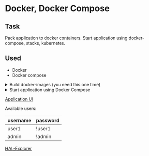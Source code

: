 # Docker, Docker Compose

## Task
Pack application to docker containers. Start application using docker-compose, stacks, kubernetes. 

## Used
- Docker
- Docker compose
    
<details>
  <summary>Build docker-images (you need this one time)</summary>

## Command to build backend docker-image
`docker build -t 32-docker-backend:v1 ./backend`

## Command to build frontend docker-image
`docker build -t 32-docker-frontend:v1 ./frontend`

</details>

<details>
  <summary>Start application using Docker Compose</summary>

## Command to start
`docker-compose up`

## Command to start with images building
`docker-compose --file docker-compose-with-build.yml up`

The first time it takes about 10 minutes to build and to start.

</details>

[Application UI](http://localhost)

Available users:

| username | password |
| -------- | ------- |
| user1 | !user1 |
| admin | !admin |

[HAL-Explorer](http://localhost/api/v2)


